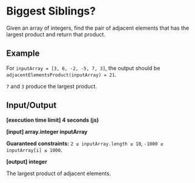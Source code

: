 # Biggest Siblings?

Given an array of integers, find the pair of adjacent elements that has the largest product and return that product.

## Example

For `inputArray = [3, 6, -2, -5, 7, 3]`, the output should be
`adjacentElementsProduct(inputArray) = 21`.

`7` and `3` produce the largest product.

## Input/Output

**[execution time limit] 4 seconds (js)**

**[input] array.integer inputArray**

**Guaranteed constraints:**
`2 ≤ inputArray.length ≤ 10`,
`-1000 ≤ inputArray[i] ≤ 1000`.

**[output] integer**

The largest product of adjacent elements.